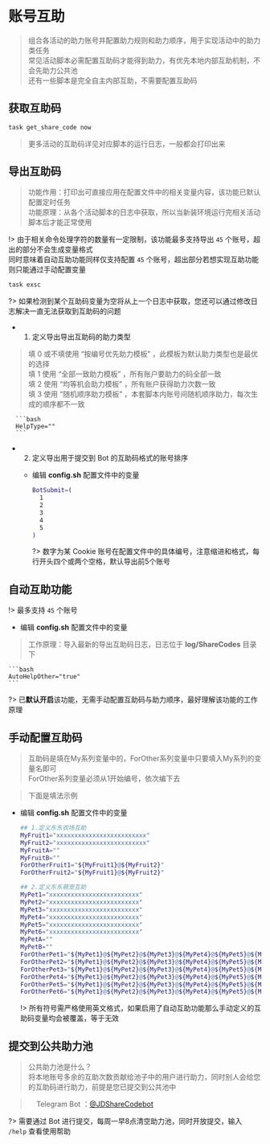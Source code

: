 # 账号互助
> 组合各活动的助力账号并配置助力规则和助力顺序，用于实现活动中的助力类任务\
> 常见活动脚本必需配置互助码才能得到助力，有优先本地内部互助机制，不会先助力公共池\
> 还有一些脚本是完全自主内部互助，不需要配置互助码

## 获取互助码
```bash
task get_share_code now
```
> 更多活动的互助码详见对应脚本的运行日志，一般都会打印出来

## 导出互助码
> 功能作用：打印出可直接应用在配置文件中的相关变量内容，该功能已默认配置定时任务\
> 功能原理：从各个活动脚本的日志中获取，所以当新装环境运行完相关活动脚本后才能正常使用

!> 由于相关命令处理字符的数量有一定限制，该功能最多支持导出 `45` 个账号，超出的部分不会生成变量格式\
  同时意味着自动互助功能同样仅支持配置 `45` 个账号，超出部分若想实现互助功能则只能通过手动配置变量

```bash
task exsc
```
?> 如果检测到某个互助码变量为空将从上一个日志中获取，您还可以通过修改日志解决一直无法获取到互助码的问题

  - 1) 定义导出导出互助码的助力类型

  > 填 0 或不填使用 “按编号优先助力模板” ，此模板为默认助力类型也是最优的选择\
  > 填 1 使用 “全部一致助力模板” ，所有账户要助力的码全部一致\
  > 填 2 使用 “均等机会助力模板” ，所有账户获得助力次数一致\
  > 填 3 使用 “随机顺序助力模板” ，本套脚本内账号间随机顺序助力，每次生成的顺序都不一致

      ```bash
      HelpType=""
      ```

  - 2) 定义导出用于提交到 Bot 的互助码格式的账号排序

    - 编辑 **config.sh** 配置文件中的变量

      ```bash
      BotSubmit=(
        1
        2
        3
        4
        5
      )
      ```
      ?> 数字为某 Cookie 账号在配置文件中的具体编号，注意缩进和格式，每行开头四个或两个空格，默认导出前5个账号

## 自动互助功能

!> 最多支持 `45` 个账号

  - 编辑 **config.sh** 配置文件中的变量

  > 工作原理：导入最新的导出互助码日志，日志位于 **log/ShareCodes** 目录下

    ```bash
    AutoHelpOther="true"
    ```

  ?> 已**默认开启**该功能，无需手动配置互助码与助力顺序，最好理解该功能的工作原理

## 手动配置互助码
> 互助码是填在My系列变量中的，ForOther系列变量中只要填入My系列的变量名即可\
> ForOther系列变量必须从1开始编号，依次编下去

> 下面是填法示例

  - 编辑 **config.sh** 配置文件中的变量

    ```bash
    ## 1.定义东东农场互助
    MyFruit1="xxxxxxxxxxxxxxxxxxxxxxxxx"
    MyFruit2="xxxxxxxxxxxxxxxxxxxxxxxxx"
    MyFruitA=""
    MyFruitB=""
    ForOtherFruit1="${MyFruit1}@${MyFruit2}"
    ForOtherFruit2="${MyFruit1}@${MyFruit2}"

    ## 2.定义东东萌宠互助
    MyPet1="xxxxxxxxxxxxxxxxxxxxxxxxx"
    MyPet2="xxxxxxxxxxxxxxxxxxxxxxxxx"
    MyPet3="xxxxxxxxxxxxxxxxxxxxxxxxx"
    MyPet4="xxxxxxxxxxxxxxxxxxxxxxxxx"
    MyPet5="xxxxxxxxxxxxxxxxxxxxxxxxx"
    MyPet6="xxxxxxxxxxxxxxxxxxxxxxxxx"
    MyPetA=""
    MyPetB=""
    ForOtherPet1="${MyPet1}@${MyPet2}@${MyPet3}@${MyPet4}@${MyPet5}@${MyPet6}"
    ForOtherPet2="${MyPet1}@${MyPet2}@${MyPet3}@${MyPet4}@${MyPet5}@${MyPet6}"
    ForOtherPet3="${MyPet1}@${MyPet2}@${MyPet3}@${MyPet4}@${MyPet5}@${MyPet6}"
    ForOtherPet4="${MyPet1}@${MyPet2}@${MyPet3}@${MyPet4}@${MyPet5}@${MyPet6}"
    ForOtherPet5="${MyPet1}@${MyPet2}@${MyPet3}@${MyPet4}@${MyPet5}@${MyPet6}"
    ForOtherPet6="${MyPet1}@${MyPet2}@${MyPet3}@${MyPet4}@${MyPet5}@${MyPet6}"
    ```

    !> 所有符号需严格使用英文格式，如果启用了自动互助功能那么手动定义的互助码变量均会被覆盖，等于无效

## 提交到公共助力池
> 公共助力池是什么？\
> 将本地账号多余的互助次数贡献给池子中的用户进行助力，同时别人会给您的互助码进行助力，前提是您已提交到公共池中

> <a href="https://telegram.org"><img src="./img/icon/Telegram.svg" width="12" height="12"/></a> Telegram Bot ：[@JDShareCodebot](https://t.me/JDShareCodebot)

?> 需要通过 Bot 进行提交，每周一早8点清空助力池，同时开放提交，输入 `/help` 查看使用帮助